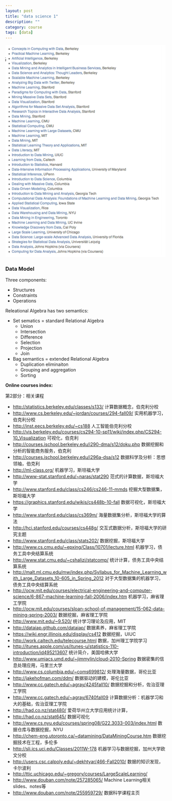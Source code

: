 ```yaml
---
layout: post
title: "data science 1"
description: ""
category: course
tags: [data]
---
```


![datacourses.png](/images/data/datacourses.png "Other courses related data")

### Data Model
Three components:

* Structures
* Constraints
* Operations

Releational Algebra has two semantics:

* Set sematics = standard Relational Algebra
  + Union
  + Intersection
  + Difference
  + Selection
  + Projection
  + Join
* Bag semantics = extended Relational Algebra
  + Duplication eliminaiton
  + Grouping and aggregation
  + Sorting


**Online courses index:**

第2部分：相关课程

* http://statistics.berkeley.edu/classes/s133/ 计算数据概念，伯克利分校
* http://www.cs.berkeley.edu/~jordan/courses/294-fall09/ 实用机器学习，伯克利分校
* http://inst.eecs.berkeley.edu/~cs188 人工智能伯克利分校
* http://vis.berkeley.edu/courses/cs294-10-sp11/wiki/index.php/CS294-10_Visualization 可视化，伯克利
* http://courses.ischool.berkeley.edu/i290-dma/s12/doku.php 数据挖掘和分析的智能商务服务，伯克利
* http://courses.ischool.berkeley.edu/i296a-dsa/s12 数据科学及分析：思想领袖，伯克利
* http://ml-class.org/ 机器学习，斯坦福大学
* http://www-stat.stanford.edu/~naras/stat290 范式的计算数据，斯坦福大学
* http://www.stanford.edu/class/cs246/cs246-11-mmds 挖掘大型数据集，斯坦福大学
* https://graphics.stanford.edu/wikis/cs448b-10-fall 数据可视化，斯坦福大学
* http://www.stanford.edu/class/cs369m/ 海量数据集分析，斯坦福大学的算法
* http://hci.stanford.edu/courses/cs448g/ 交互式数据分析，斯坦福大学的研究主题
* http://www.stanford.edu/class/stats202/ 数据挖掘，斯坦福大学
* http://www.cs.cmu.edu/~epxing/Class/10701/lecture.html 机器学习，债务工具中央结算系统
* http://www.stat.cmu.edu/~cshalizi/statcomp/ 统计计算，债务工具中央结算系统
* http://malt.ml.cmu.edu/mw/index.php/Syllabus_for_Machine_Learning_with_Large_Datasets_10-605_in_Spring_2012 对于大型数据集的机器学习，债务工具中央结算系统
* http://ocw.mit.edu/courses/electrical-engineering-and-computer-science/6-867-machine-learning-fall-2006/index.htm 机器学习，麻省理工学院
* http://ocw.mit.edu/courses/sloan-school-of-management/15-062-data-mining-spring-2003/ 数据挖掘，麻省理工学院
* http://www.mit.edu/~9.520/ 统计学习理论及应用，MIT
* http://dataiap.github.com/dataiap/ 数据素养，麻省理工学院
* https://wiki.engr.illinois.edu/display/cs412 数据挖掘，UIUC
* http://work.caltech.edu/telecourse.html 数据，加州理工学院学习
* http://itunes.apple.com/us/itunes-u/statistics-110-introduction/id495213607 统计简介，美国哈佛大学
* http://www.umiacs.umd.edu/~jimmylin/cloud-2010-Spring 数据密集的信息处理应用，马里兰大学
* http://www.cs.columbia.edu/~coms699812/ 处理海量数据，哥伦比亚
* http://jakehofman.com/ddm/ 数据驱动的建模，哥伦比亚
* http://www.cc.gatech.edu/~agray/4245fall10/ 数据挖掘和分析，佐治亚理工学院
* http://www.cc.gatech.edu/~agray/6740fall09 计算数据分析：机器学习和大的基础，佐治亚理工学院
* http://had.co.nz/stat480/ 爱荷华州立大学应用统计计算，
* http://had.co.nz/stat645/ 数据可视化
* http://www.cs.nyu.edu/courses/spring08/G22.3033-003/index.html 数据仓库与数据挖掘，NYU
* http://chem-eng.utoronto.ca/~datamining/DataMiningCourse.htm 数据挖掘技术在工程，多伦多
* http://sli.ics.uci.edu/Classes/2011W-178 机器学习与数据挖掘，加州大学欧文分校
* http://users.csc.calpoly.edu/~dekhtyar/466-Fall2010/ 数据的知识发现，卡尔波利
* http://ttic.uchicago.edu/~gregory/courses/LargeScaleLearning/
* http://www.douban.com/note/257285065/ Machine Learning相关slides、notes等
* http://www.douban.com/note/255959729/ 数据科学课程主页